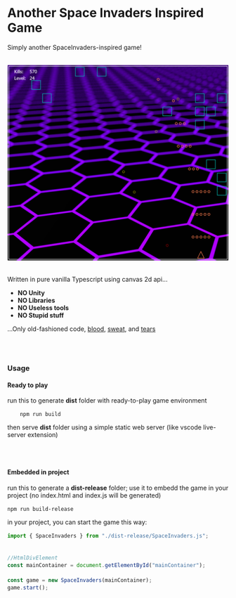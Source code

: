 # Another Space Invaders Inspired Game

Simply another SpaceInvaders-inspired game!

<br>

<img src="./src/assets/screenshot.png">


<br>
<br>

Written in pure vanilla Typescript using canvas 2d api... 
- **NO Unity**
- **NO Libraries**
- **NO Useless tools**
- **NO Stupid stuff**

...Only old-fashioned code, <u>blood</u>, <u>sweat</u>, and <u>tears</u>

<br>
<br>


### Usage

#### Ready to play

run this to generate **dist** folder with ready-to-play game environment
```nodejs
    npm run build
```

then serve **dist** folder using a simple static web server (like vscode live-server extension)


<br>
<br>


#### Embedded in project

run this to generate a **dist-release** folder; use it to embedd the game in your project (no index.html and index.js will be generated)
```nodejs
npm run build-release
```

in your project, you can start the game this way:
```javaScript
import { SpaceInvaders } from "./dist-release/SpaceInvaders.js";


//HtmlDivElement
const mainContainer = document.getElementById("mainContainer");

const game = new SpaceInvaders(mainContainer);
game.start();




```







